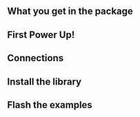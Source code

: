 ## What you get in the package
## First Power Up!
## Connections
## Install the library
## Flash the examples
